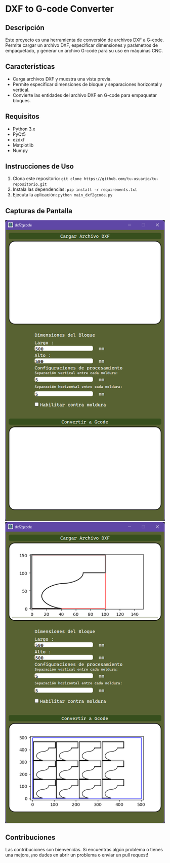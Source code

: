 # DXF to G-code Converter

## Descripción
Este proyecto es una herramienta de conversión de archivos DXF a G-code. Permite cargar un archivo DXF, especificar dimensiones y parámetros de empaquetado, y generar un archivo G-code para su uso en máquinas CNC.

## Características
- Carga archivos DXF y muestra una vista previa.
- Permite especificar dimensiones de bloque y separaciones horizontal y vertical.
- Convierte las entidades del archivo DXF en G-code para empaquetar bloques.

## Requisitos
- Python 3.x
- PyQt5
- ezdxf
- Matplotlib
- Numpy

## Instrucciones de Uso
1. Clona este repositorio: `git clone https://github.com/tu-usuario/tu-repositorio.git`
2. Instala las dependencias: `pip install -r requirements.txt`
3. Ejecuta la aplicación: `python main_dxf2gcode.py`

## Capturas de Pantalla
![Vista previa de la aplicación](screenshots/screenshot1.png)
![Ejemplo de G-code generado](screenshots/screenshot2.png)

## Contribuciones
Las contribuciones son bienvenidas. Si encuentras algún problema o tienes una mejora, ¡no dudes en abrir un problema o enviar un pull request!


